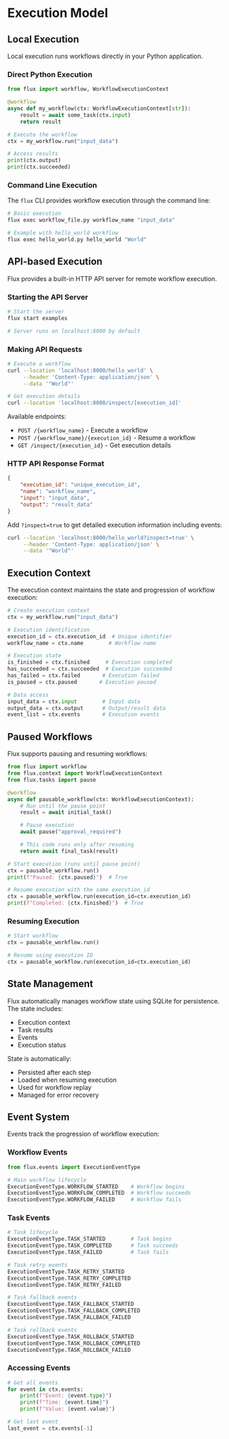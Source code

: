# Execution Model

## Local Execution

Local execution runs workflows directly in your Python application.

### Direct Python Execution
```python
from flux import workflow, WorkflowExecutionContext

@workflow
async def my_workflow(ctx: WorkflowExecutionContext[str]):
    result = await some_task(ctx.input)
    return result

# Execute the workflow
ctx = my_workflow.run("input_data")

# Access results
print(ctx.output)
print(ctx.succeeded)
```

### Command Line Execution
The `flux` CLI provides workflow execution through the command line:

```bash
# Basic execution
flux exec workflow_file.py workflow_name "input_data"

# Example with hello_world workflow
flux exec hello_world.py hello_world "World"
```

## API-based Execution

Flux provides a built-in HTTP API server for remote workflow execution.

### Starting the API Server
```bash
# Start the server
flux start examples

# Server runs on localhost:8000 by default
```

### Making API Requests

```bash
# Execute a workflow
curl --location 'localhost:8000/hello_world' \
     --header 'Content-Type: application/json' \
     --data '"World"'

# Get execution details
curl --location 'localhost:8000/inspect/[execution_id]'
```

Available endpoints:
- `POST /{workflow_name}` - Execute a workflow
- `POST /{workflow_name}/{execution_id}` - Resume a workflow
- `GET /inspect/{execution_id}` - Get execution details

### HTTP API Response Format
```json
{
    "execution_id": "unique_execution_id",
    "name": "workflow_name",
    "input": "input_data",
    "output": "result_data"
}
```

Add `?inspect=true` to get detailed execution information including events:
```bash
curl --location 'localhost:8000/hello_world?inspect=true' \
     --header 'Content-Type: application/json' \
     --data '"World"'
```

## Execution Context

The execution context maintains the state and progression of workflow execution:

```python
# Create execution context
ctx = my_workflow.run("input_data")

# Execution identification
execution_id = ctx.execution_id  # Unique identifier
workflow_name = ctx.name        # Workflow name

# Execution state
is_finished = ctx.finished     # Execution completed
has_succeeded = ctx.succeeded  # Execution succeeded
has_failed = ctx.failed       # Execution failed
is_paused = ctx.paused       # Execution paused

# Data access
input_data = ctx.input        # Input data
output_data = ctx.output      # Output/result data
event_list = ctx.events       # Execution events
```

## Paused Workflows

Flux supports pausing and resuming workflows:

```python
from flux import workflow
from flux.context import WorkflowExecutionContext
from flux.tasks import pause

@workflow
async def pausable_workflow(ctx: WorkflowExecutionContext):
    # Run until the pause point
    result = await initial_task()

    # Pause execution
    await pause("approval_required")

    # This code runs only after resuming
    return await final_task(result)

# Start execution (runs until pause point)
ctx = pausable_workflow.run()
print(f"Paused: {ctx.paused}")  # True

# Resume execution with the same execution_id
ctx = pausable_workflow.run(execution_id=ctx.execution_id)
print(f"Completed: {ctx.finished}")  # True
```

### Resuming Execution

```python
# Start workflow
ctx = pausable_workflow.run()

# Resume using execution ID
ctx = pausable_workflow.run(execution_id=ctx.execution_id)
```

## State Management

Flux automatically manages workflow state using SQLite for persistence. The state includes:

- Execution context
- Task results
- Events
- Execution status

State is automatically:
- Persisted after each step
- Loaded when resuming execution
- Used for workflow replay
- Managed for error recovery

## Event System

Events track the progression of workflow execution:

### Workflow Events
```python
from flux.events import ExecutionEventType

# Main workflow lifecycle
ExecutionEventType.WORKFLOW_STARTED    # Workflow begins
ExecutionEventType.WORKFLOW_COMPLETED  # Workflow succeeds
ExecutionEventType.WORKFLOW_FAILED     # Workflow fails
```

### Task Events
```python
# Task lifecycle
ExecutionEventType.TASK_STARTED        # Task begins
ExecutionEventType.TASK_COMPLETED      # Task succeeds
ExecutionEventType.TASK_FAILED         # Task fails

# Task retry events
ExecutionEventType.TASK_RETRY_STARTED
ExecutionEventType.TASK_RETRY_COMPLETED
ExecutionEventType.TASK_RETRY_FAILED

# Task fallback events
ExecutionEventType.TASK_FALLBACK_STARTED
ExecutionEventType.TASK_FALLBACK_COMPLETED
ExecutionEventType.TASK_FALLBACK_FAILED

# Task rollback events
ExecutionEventType.TASK_ROLLBACK_STARTED
ExecutionEventType.TASK_ROLLBACK_COMPLETED
ExecutionEventType.TASK_ROLLBACK_FAILED
```

### Accessing Events
```python
# Get all events
for event in ctx.events:
    print(f"Event: {event.type}")
    print(f"Time: {event.time}")
    print(f"Value: {event.value}")

# Get last event
last_event = ctx.events[-1]
```

